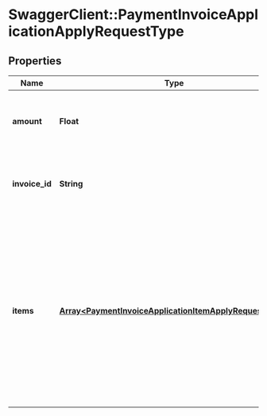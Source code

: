 # SwaggerClient::PaymentInvoiceApplicationApplyRequestType

## Properties
Name | Type | Description | Notes
------------ | ------------- | ------------- | -------------
**amount** | **Float** | The amount that is applied from the payment to the invoice.  | 
**invoice_id** | **String** | The unique ID of the invoice that the payment is applied to.  | [optional] 
**items** | [**Array&lt;PaymentInvoiceApplicationItemApplyRequestType&gt;**](PaymentInvoiceApplicationItemApplyRequestType.md) | Container for invoice items.  **Note:** The Invoice Item Settlement feature is in **Limited Availability**. If you wish to have access to the feature, submit a request at [Zuora Global Support](http://support.zuora.com/).  | [optional] 


